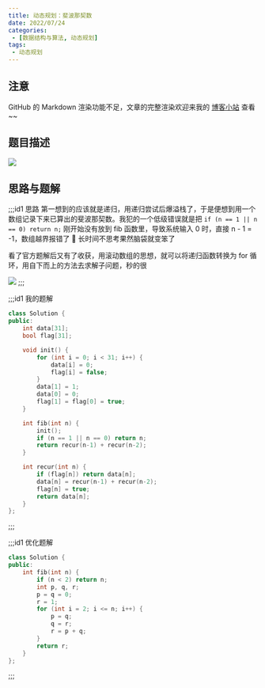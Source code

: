 ```yaml
---
title: 动态规划：斐波那契数
date: 2022/07/24
categories:
 - [数据结构与算法, 动态规划]
tags: 
 - 动态规划
---
```


## 注意
GitHub 的 Markdown 渲染功能不足，文章的完整渲染欢迎来我的 [博客小站](https://blog.aayu.today/) 查看~~

## 题目描述
![](http://image.aayu.today/2022/07/24/6ac1effd292d1.png)

## 思路与题解
;;;id1 思路
第一想到的应该就是递归，用递归尝试后爆溢栈了，于是便想到用一个数组记录下来已算出的斐波那契数。我犯的一个低级错误就是把 `if (n == 1 || n == 0) return n;` 刚开始没有放到 fib 函数里，导致系统输入 0 时，直接 n - 1 = -1，数组越界报错了 🤣 长时间不思考果然脑袋就变笨了

看了官方题解后又有了收获，用滚动数组的思想，就可以将递归函数转换为 for 循环，用自下而上的方法去求解子问题，秒的很

![](http://image.aayu.today/2022/07/25/0dc94061dbc19.gif)
;;;

;;;id1 我的题解
```cpp
class Solution {
public:
    int data[31];
    bool flag[31];

    void init() {
        for (int i = 0; i < 31; i++) {
            data[i] = 0;
            flag[i] = false;
        }
        data[1] = 1;
        data[0] = 0;
        flag[1] = flag[0] = true;
    }

    int fib(int n) {
        init();
        if (n == 1 || n == 0) return n;
        return recur(n-1) + recur(n-2);
    }

    int recur(int n) {
        if (flag[n]) return data[n];
        data[n] = recur(n-1) + recur(n-2);
        flag[n] = true;
        return data[n];
    }
};
```
;;;

;;;id1 优化题解
```cpp
class Solution {
public:
    int fib(int n) {
        if (n < 2) return n;
        int p, q, r;
        p = q = 0;
        r = 1;
        for (int i = 2; i <= n; i++) {
            p = q;
            q = r;
            r = p + q;
        }
        return r;
    }
};
```
;;;
